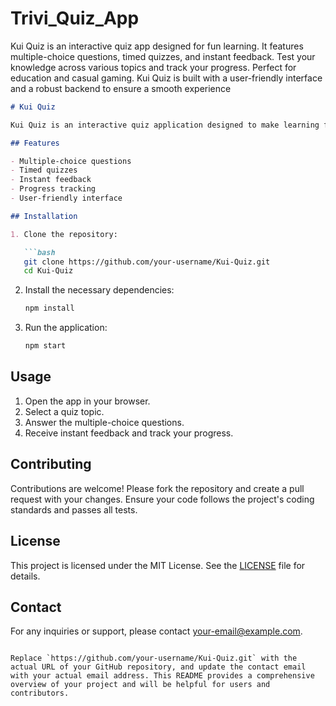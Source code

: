 # Trivi_Quiz_App
Kui Quiz is an interactive quiz app designed for fun learning. It features multiple-choice questions, timed quizzes, and instant feedback. Test your knowledge across various topics and track your progress. Perfect for education and casual gaming. Kui Quiz is built with a user-friendly interface and a robust backend to ensure a smooth experience

```markdown
# Kui Quiz

Kui Quiz is an interactive quiz application designed to make learning fun and engaging. Users can test their knowledge across various topics and track their progress. The app features multiple-choice questions, timed quizzes, and instant feedback. Ideal for both educational purposes and casual gaming, Kui Quiz is built with a user-friendly interface and a robust backend to ensure a smooth experience.

## Features

- Multiple-choice questions
- Timed quizzes
- Instant feedback
- Progress tracking
- User-friendly interface

## Installation

1. Clone the repository:

   ```bash
   git clone https://github.com/your-username/Kui-Quiz.git
   cd Kui-Quiz
   ```

2. Install the necessary dependencies:

   ```bash
   npm install
   ```

3. Run the application:

   ```bash
   npm start
   ```

## Usage

1. Open the app in your browser.
2. Select a quiz topic.
3. Answer the multiple-choice questions.
4. Receive instant feedback and track your progress.

## Contributing

Contributions are welcome! Please fork the repository and create a pull request with your changes. Ensure your code follows the project's coding standards and passes all tests.

## License

This project is licensed under the MIT License. See the [LICENSE](LICENSE) file for details.

## Contact

For any inquiries or support, please contact [your-email@example.com](mailto:your-email@example.com).
```

Replace `https://github.com/your-username/Kui-Quiz.git` with the actual URL of your GitHub repository, and update the contact email with your actual email address. This README provides a comprehensive overview of your project and will be helpful for users and contributors.
